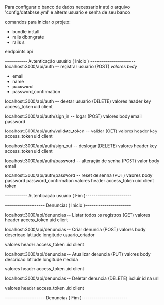 Para configurar o banco de dados necessario ir até o arquivo 'config/database.yml' e alterar usuario e senha de seu banco

comandos para iniciar o projeto:
 - bundle install
 - rails db:migrate
 - rails s 
 
endpoints api

----------- Autenticação usuário ( Inicio ) -----------------------
localhost:3000/api/auth -- registrar usuario (POST)
 *valores body*
  - email
  - name
  - password
  - password_confirmation
  
localhost:3000/api/auth  -- deletar usuario (DELETE)
 valores header
  key
   access_token
   uid
   client

localhost:3000/api/auth/sign_in  -- logar (POST)
 valores body
  email
  password

localhost:3000/api/auth/validate_token  -- validar (GET)
 valores header
  key
   access_token
   uid
   client
 
localhost:3000/api/auth/sign_out  -- deslogar (DELETE)
 valores header
  key
   access_token
   uid
   client
  
localhost:3000/api/auth/password -- alteração de senha (POST)
 valor body
  email
  
localhost:3000/api/auth/password -- reset de senha (PUT)
 valores body
  password
  password_confirmation
 valores header
  access_token
  uid
  client
  token


----------- Autenticação usuário ( Fim )-----------------------

-------------------- Denuncias ( Inicio )-----------------------

localhost:3000/api/denuncias -- Listar todos os registros (GET)
 valores header
  access_token
  uid
  client
 
localhost:3000/api/denuncias -- Criar denuncia (POST)
 valores body
  descricao
  latitude
  longitude
  usuario_criador 
  
 valores header
  access_token
  uid
  client
 
localhost:3000/api/denuncias -- Atualizar denuncia (PUT)
 valores body
  descricao
  latitude
  longitude
  medida

 valores header
  access_token
  uid
  client
 
localhost:3000/api/denuncias -- Deletar denuncia (DELETE)
 incluir id na url
 
 valores header
  access_token
  uid
  client
 
-------------------- Denuncias ( Fim )-----------------------



